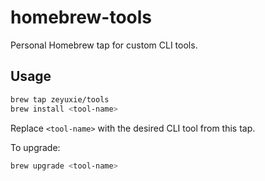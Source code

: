 # homebrew-tools

Personal Homebrew tap for custom CLI tools.


## Usage

```sh
brew tap zeyuxie/tools
brew install <tool-name>
```

Replace `<tool-name>` with the desired CLI tool from this tap.

To upgrade:

```sh
brew upgrade <tool-name>
```